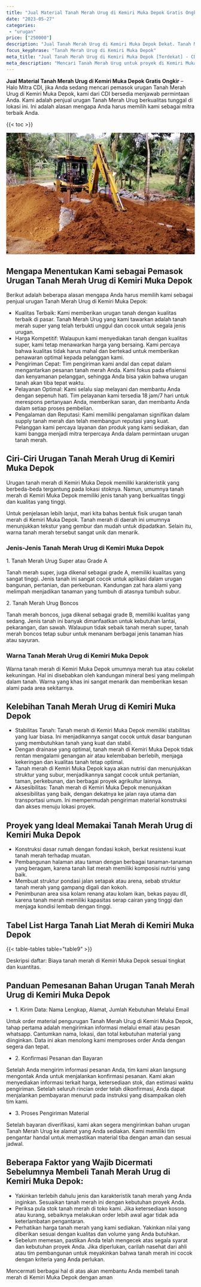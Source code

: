 ```yaml
---
title: "Jual Material Tanah Merah Urug di Kemiri Muka Depok Gratis Ongkir"
date: "2023-05-27"
categories:
 - "urugan"
price: ["250000"]
description: "Jual Tanah Merah Urug di Kemiri Muka Depok Dekat. Tanah Merah Urug ini sering digunakan dalam proyek konstruksi sebagai bahan urugan yang berkualitas dan sesuai spesifikasi. Silakan hubungi kami untuk informasi lebih lanjut."
focus_keyphrase: "Tanah Merah Urug di Kemiri Muka Depok"
meta_title: "Jual Tanah Merah Urug di Kemiri Muka Depok [Terdekat] - CDI"
meta_description: "Mencari Tanah Merah Urug untuk proyek di Kemiri Muka Depok? Kami memiliki Tanah Merah Urug berkualitas untuk urugan lahan. Dapatkan penawaran terbaik sekarang."
---
```


**Jual Material Tanah Merah Urug di Kemiri Muka Depok Gratis Ongkir** – Halo Mitra CDI, jika Anda sedang mencari pemasok urugan Tanah Merah Urug di Kemiri Muka Depok, kami dari CDI bersedia menjawab permintaan Anda. Kami adalah penjual urugan Tanah Merah Urug berkualitas tunggal di lokasi ini. Ini adalah alasan mengapa Anda harus memilih kami sebagai mitra terbaik Anda.

{{< toc >}}

![Jual Material Tanah Merah Urug di Kemiri Muka Depok Gratis Ongkir](/images/tanah/tanah-urug-24.jpg)

## Mengapa Menentukan Kami sebagai Pemasok Urugan Tanah Merah Urug di Kemiri Muka Depok

Berikut adalah beberapa alasan mengapa Anda harus memilih kami sebagai penjual urugan Tanah Merah Urug di Kemiri Muka Depok:

*   Kualitas Terbaik: Kami memberikan urugan tanah dengan kualitas terbaik di pasar. Tanah Merah Urug yang kami tawarkan adalah tanah merah super yang telah terbukti unggul dan cocok untuk segala jenis urugan.
*   Harga Kompetitif: Walaupun kami menyediakan tanah dengan kualitas super, kami tetap menawarkan harga yang bersaing. Kami percaya bahwa kualitas tidak harus mahal dan bertekad untuk memberikan penawaran optimal kepada pelanggan kami.
*   Pengiriman Cepat: Tim pengiriman kami andal dan cepat dalam mengantarkan pesanan tanah merah Anda. Kami fokus pada efisiensi dan kenyamanan pelanggan, sehingga Anda bisa yakin bahwa urugan tanah akan tiba tepat waktu.
*   Pelayanan Optimal: Kami selalu siap melayani dan membantu Anda dengan sepenuh hati. Tim pelayanan kami tersedia 18 jam/7 hari untuk merespons pertanyaan Anda, memberikan saran, dan membantu Anda dalam setiap proses pembelian.
*   Pengalaman dan Reputasi: Kami memiliki pengalaman signifikan dalam supply tanah merah dan telah membangun reputasi yang kuat. Pelanggan kami percaya layanan dan produk yang kami sediakan, dan kami bangga menjadi mitra terpercaya Anda dalam permintaan urugan tanah merah.

## Ciri-Ciri Urugan Tanah Merah Urug di Kemiri Muka Depok

Urugan tanah merah di Kemiri Muka Depok memiliki karakteristik yang berbeda-beda tergantung pada lokasi stoknya. Namun, umumnya tanah merah di Kemiri Muka Depok memiliki jenis tanah yang berkualitas tinggi dan kualitas yang tinggi.

Untuk penjelasan lebih lanjut, mari kita bahas bentuk fisik urugan tanah merah di Kemiri Muka Depok. Tanah merah di daerah ini umumnya menunjukkan tekstur yang gembur dan mudah untuk dipadatkan. Selain itu, warna tanah merah tersebut sangat unik dan menarik.

### Jenis-Jenis Tanah Merah Urug di Kemiri Muka Depok

1\. Tanah Merah Urug Super atau Grade A

Tanah merah super, juga dikenal sebagai grade A, memiliki kualitas yang sangat tinggi. Jenis tanah ini sangat cocok untuk aplikasi dalam urugan bangunan, pertanian, dan perkebunan. Kandungan zat hara alami yang melimpah menjadikan tanaman yang tumbuh di atasnya tumbuh subur.

2\. Tanah Merah Urug Boncos

Tanah merah boncos, juga dikenal sebagai grade B, memiliki kualitas yang sedang. Jenis tanah ini banyak dimanfaatkan untuk kebutuhan lantai, pekarangan, dan sawah. Walaupun tidak sebaik tanah merah super, tanah merah boncos tetap subur untuk menanam berbagai jenis tanaman hias atau sayuran.

### Warna Tanah Merah Urug di Kemiri Muka Depok

Warna tanah merah di Kemiri Muka Depok umumnya merah tua atau cokelat kekuningan. Hal ini disebabkan oleh kandungan mineral besi yang melimpah dalam tanah. Warna yang khas ini sangat menarik dan memberikan kesan alami pada area sekitarnya.

## Kelebihan Tanah Merah Urug di Kemiri Muka Depok

*   Stabilitas Tanah: Tanah merah di Kemiri Muka Depok memiliki stabilitas yang luar biasa. Ini menjadikannya sangat cocok untuk dasar bangunan yang membutuhkan tanah yang kuat dan stabil.
*   Dengan drainase yang optimal, tanah merah di Kemiri Muka Depok tidak rentan mengalami genangan air atau kelembaban berlebih, menjaga kekeringan dan kualitas tanah tetap optimal.
*   Tanah merah di Kemiri Muka Depok kaya akan nutrisi dan menunjukkan struktur yang subur, menjadikannya sangat cocok untuk pertanian, taman, perkebunan, dan berbagai proyek agrikultur lainnya.
*   Aksesibilitas: Tanah merah di Kemiri Muka Depok menunjukkan aksesibilitas yang baik, dengan dekatnya ke jalan raya utama dan transportasi umum. Ini mempermudah pengiriman material konstruksi dan akses menuju lokasi proyek.

## Proyek yang Ideal Memakai Tanah Merah Urug di Kemiri Muka Depok

*   Konstruksi dasar rumah dengan fondasi kokoh, berkat resistensi kuat tanah merah terhadap muatan.
*   Pembangunan halaman atau taman dengan berbagai tanaman-tanaman yang beragam, karena tanah liat merah memiliki komposisi nutrisi yang baik.
*   Membuat struktur pondasi jalan setapak atau arena, sebab struktur tanah merah yang gampang digali dan kokoh.
*   Penimbunan area sisa kolam renang atau kolam ikan, bekas payau dll, karena tanah merah memiliki kapasitas serap cairan yang tinggi dan menjaga kondisi lembab dengan tinggi.

## Tabel List Harga Tanah Liat Merah di Kemiri Muka Depok

{{< table-tables table="table9" >}}

Deskripsi daftar: Biaya tanah merah di Kemiri Muka Depok sesuai tingkat dan kuantitas.

## Panduan Pemesanan Bahan Urugan Tanah Merah Urug di Kemiri Muka Depok

*   1\. Kirim Data: Nama Lengkap, Alamat, Jumlah Kebutuhan Melalui Email

Untuk order material pengurugan Tanah Merah Urug di Kemiri Muka Depok, tahap pertama adalah mengirimkan informasi melalui email atau pesan whatsapp. Cantumkan nama, lokasi, dan total kebutuhan material yang diinginkan. Data ini akan menolong kami memproses order Anda dengan segera dan tepat.
*   2\. Konfirmasi Pesanan dan Bayaran

Setelah Anda mengirim informasi pesanan Anda, tim kami akan langsung mengontak Anda untuk menjalankan konfirmasi pesanan. Kami akan menyediakan informasi terkait harga, ketersediaan stok, dan estimasi waktu pengiriman. Setelah seluruh rincian order telah dikonfirmasi, Anda dapat menjalankan pembayaran menurut pada instruksi yang disampaikan oleh tim kami.
*   3\. Proses Pengiriman Material

Setelah bayaran diverifikasi, kami akan segera mengirimkan bahan urugan Tanah Merah Urug ke alamat yang Anda sediakan. Kami memiliki tim pengantar handal untuk memastikan material tiba dengan aman dan sesuai jadwal.

## Beberapa Faktor yang Wajib Dicermati Sebelumnya Membeli Tanah Merah Urug di Kemiri Muka Depok:

*   Yakinkan terlebih dahulu jenis dan karakteristik tanah merah yang Anda inginkan. Sesuaikan tanah merah ini dengan kebutuhan proyek Anda.
*   Periksa pula stok tanah merah di toko kami. Jika ketersediaan kosong atau kurang, sebaiknya melakukan order lebih awal agar tidak ada keterlambatan pengantaran.
*   Perhatikan harga tanah merah yang kami sediakan. Yakinkan nilai yang diberikan sesuai dengan kualitas dan volume yang Anda butuhkan.
*   Sebelum memesan, pastikan Anda telah mengecek atas segala syarat dan kebutuhan proyek Anda. Jika diperlukan, carilah nasehat dari ahli atau tim pembangunan untuk meyakinkan bahwa tanah merah ini cocok dengan kriteria yang Anda perlukan.

Mencermati berbagai hal di atas akan membantu Anda membeli tanah merah di Kemiri Muka Depok dengan aman